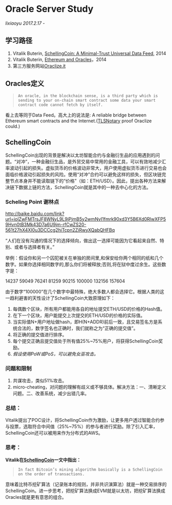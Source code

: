 # **Oracle Server Study**

*lixiaoyu 2017.2.17 -*

## 学习路径
1. Vitalik Buterin, [SchellingCoin: A Minimal-Trust Universal Data Feed](https://blog.ethereum.org/2014/07/22/ethereum-and-oracles/), 2014
2. Vitalik Buterin, [Ethereum and Oracles](https://blog.ethereum.org/2014/07/22/ethereum-and-oracles/)，2014
3. 第三方服务网站[Oraclize.it](www.oraclize.it)

## Oracles定义

>`An oracle, in the blockchain sense, is a third party which is sending to your on-chain smart contract some data your smart contract code cannot fetch by itself.`

看上去等同于Data Feed。高大上的说法是:
A reliable bridge between Ethereum smart contracts and the Internet.([TLSNotary](https://tlsnotary.org/) proof Oraclize could.)


## SchellingCoin
SchellingCoin出现的背景是解决以太坊智能合约与金融衍生品的应用遇到的问题。“对冲”，一种金融衍生品，是外贸交易中常用的金融工具，可以有效地减少汇率波动引起的损失。虚拟货币的价格波动非常大，用户使用虚拟货币进行交易也会面临价格波动引起损失的风险。使用“对冲”合约可以避免这样的损失，但区块链完整节点本身并不能读取链下的“价格”（如：ETH/USD）。因此，提出各种方法来解决链下数据上链的方法，SchellingCoin就是其中的一种去中心化的方法。

### Scheling Point 谢林点
http://baike.baidu.com/link?url=iolZwFMTrsJF8WNyL9L9jPjmB5y2wmNvI1fmrk90xd3Y5B6Xd0RlwXFP59Hvn0tB3Mk43D7a6U9jm-rfCwZS20-561t27hX4XI0u3DCCcg2hiTcpn2ZiRwyXQabQHFBq

“人们在没有沟通的情况下的选择倾向，做出这一选择可能因为它看起来自然、特别、或者与选择者有关。”

举例：假设你和另一个囚犯被关在单独的房间里,和保安给你两个相同的纸和几个数字。如果你选择相同数字的,那么你们将被释放;否则,将在狱中度过余生。这些数字是：

14237 59049 76241 81259 90215 100000 132156 157604

由于数字“100000”在几个数字中最特殊，绝大多数人都会选择它。根据人类的这一趋利避害的天性设计了SchellingCoin大致原理如下：
1. 每偶数个区块，所有用户都能用各自的地址提交ETH/USD的价格的Hash值。
2. 在下一个区块，用户能提交上次提交的ETH/USD的价格的实际值。
3. 当实际值N+用户地址做hash，即H(N+ADDR)前后一致，且交易签名方是系统合法的，数字签名也正确时，我们就称之为“正确的提交值”。
4. 将正确的提交值进行排序。
5. 每个提交正确且提交值处于所有值25%~75%用户，将获得SchellingCoin奖励。
6. *假设使用PoW或PoS，可以避免女巫攻击。*

### 问题和限制
1. 共谋攻击，类似51%攻击。
2. micro-cheating，对问题的理解有歧义或不够具体。解决方法：一、清晰定义问题。二、改善系统，减少出错几率。

### 总结：
Vitalik提出了POC设计，将SchellingCoin作为激励，让更多用户透过智能合约参与投票，选取符合中间值（25%~75%）的参与者进行奖励。除了引入汇率，SchellingCoin还可以被用来作为分布式的AWS。

### 思考：
**Vitalik在[SchellingCoin](https://blog.ethereum.org/2014/07/22/ethereum-and-oracles/)一文中指出：**
>`In fact Bitcoin’s mining algorithm basically is a SchellingCoin on the order of transactions.`

意味着比特币挖矿算法（记录账本的规则，并非共识演算法）就是一种交易排序的SchellingCoin。进一步思考，把挖矿算法换成EVM就是以太坊，把挖矿算法换成Oracles就是更有意思的组合。
